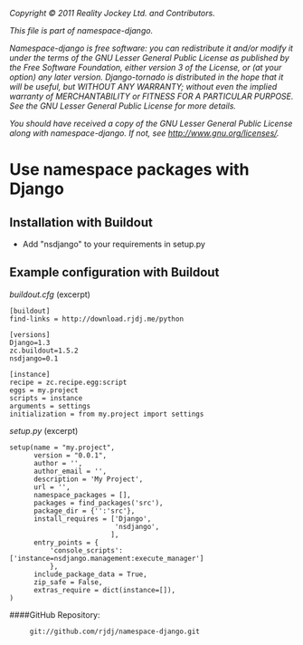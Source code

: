 _Copyright &copy; 2011 Reality Jockey Ltd. and Contributors._

_This file is part of namespace-django._

_Namespace-django is free software: you can redistribute it and/or modify it under the terms of the GNU Lesser General Public License as published by the Free Software Foundation, either version 3 of the License, or (at your option) any later version. Django-tornado is distributed in the hope that it will be useful, but WITHOUT ANY WARRANTY; without even the implied warranty of MERCHANTABILITY or FITNESS FOR A PARTICULAR PURPOSE. See the GNU Lesser General Public License for more details._

_You should have received a copy of the GNU Lesser General Public License along with namespace-django. If not, see <http://www.gnu.org/licenses/>._


Use namespace packages with Django
==================================

Installation with Buildout
--------------------------

  - Add "nsdjango" to your requirements in setup.py


Example configuration with Buildout
-----------------------------------

*buildout.cfg* (excerpt)

    [buildout]
    find-links = http://download.rjdj.me/python

    [versions]
    Django=1.3
    zc.buildout=1.5.2
    nsdjango=0.1

    [instance]
    recipe = zc.recipe.egg:script
    eggs = my.project
    scripts = instance
    arguments = settings
    initialization = from my.project import settings
    

*setup.py* (excerpt)

    setup(name = "my.project",
          version = "0.0.1",
          author = '',
          author_email = '',
          description = 'My Project',
          url = '',
    	  namespace_packages = [],
          packages = find_packages('src'),
          package_dir = {'':'src'},
          install_requires = ['Django',
                              'nsdjango',
                             ],
          entry_points = {
              'console_scripts':['instance=nsdjango.management:execute_manager']
              },
          include_package_data = True,
          zip_safe = False,
          extras_require = dict(instance=[]),
    )

####GitHub Repository:

         git://github.com/rjdj/namespace-django.git
